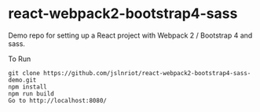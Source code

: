 # react-webpack2-bootstrap4-sass   
Demo repo for setting up a React project with Webpack 2 / Bootstrap 4 and sass.   

To Run   
```      
git clone https://github.com/jslnriot/react-webpack2-bootstrap4-sass-demo.git   
npm install    
npm run build   
Go to http://localhost:8080/    
```

